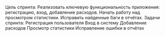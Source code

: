 Цель спринта:
Реализовать ключевую функциональность приложения: регистрацию, вход, добавление расходов. Начать работу над просмотром статистики. Исправить найденные баги в отчётах.
Задачи спринта:
 Регистрация пользователя
 Вход в систему
 Добавление расходов
 Просмотр статистики
 Исправление ошибки в отчётах
